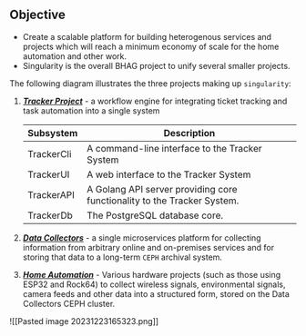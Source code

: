 ## Objective
* Create a scalable platform for building heterogenous services and projects which will reach a minimum economy of scale for the home automation and other work.
* Singularity is the overall BHAG project to unify several smaller projects. 

The following diagram illustrates the three projects making up `singularity`:
1. [***Tracker Project***](./docs/projects/Singularity/Tracker/ProjectOverview.md) - a workflow engine for integrating ticket tracking and task automation into a single system 

	| Subsystem | Description |
	| --- | --- |
	| TrackerCli | A command-line interface to the Tracker System |
	| TrackerUI | A web interface to the Tracker System |
	| TrackerAPI | A Golang API server providing core functionality to the Tracker System. |
	| TrackerDb | The PostgreSQL database core. |

3. [***Data Collectors***](./docs/projects/Singularity/DataCollectors/ProjectOverview.md) - a single microservices platform for collecting information from arbitrary online and on-premises services and for storing that data to a long-term `CEPH` archival system.

4. [***Home Automation***](./docs/projects/Singularity/HomeAutomation/ProjectOverview.md) - Various hardware projects (such as those using ESP32 and Rock64) to collect wireless signals, environmental signals, camera feeds and other data into a structured form, stored on the Data Collectors CEPH cluster.

![[Pasted image 20231223165323.png]]
